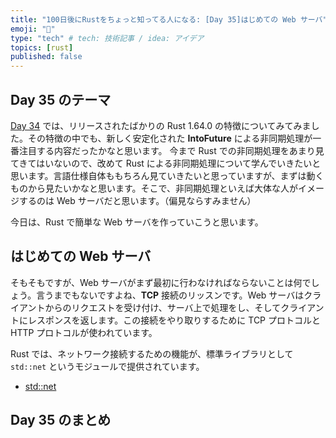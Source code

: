 ```yaml
---
title: "100日後にRustをちょっと知ってる人になる: [Day 35]はじめての Web サーバ"
emoji: "🦀"
type: "tech" # tech: 技術記事 / idea: アイデア
topics: [rust]
published: false
---
```

## Day 35 のテーマ

[Day 34](https://zenn.dev/shinyay/articles/hello-rust-day034) では、リリースされたばかりの Rust 1.64.0 の特徴についてみてみました。その特徴の中でも、新しく安定化された **IntoFuture** による非同期処理が一番注目する内容だったかなと思います。
今まで Rust での非同期処理をあまり見てきてはいないので、改めて Rust による非同期処理について学んでいきたいと思います。言語仕様自体ももちろん見ていきたいと思っていますが、まずは動くものから見たいかなと思います。そこで、非同期処理といえば大体な人がイメージするのは Web サーバだと思います。（偏見ならすみません）

今日は、Rust で簡単な Web サーバを作っていこうと思います。

## はじめての Web サーバ

そもそもですが、Web サーバがまず最初に行わなければならないことは何でしょう。言うまでもないですよね、**TCP** 接続のリッスンです。Web サーバはクライアントからのリクエストを受け付け、サーバ上で処理をし、そしてクライアントにレスポンスを返します。この接続をやり取りするために TCP プロトコルと HTTP プロトコルが使われています。

Rust では、ネットワーク接続するための機能が、標準ライブラリとして `std::net` というモジュールで提供されています。

- [std::net](https://doc.rust-lang.org/std/net/)

## Day 35 のまとめ
